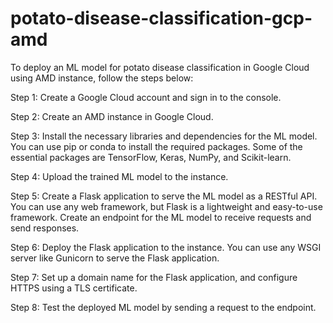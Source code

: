 # potato-disease-classification-gcp-amd

To deploy an ML model for potato disease classification in Google Cloud using AMD instance, follow the steps below:

Step 1: Create a Google Cloud account and sign in to the console.

Step 2: Create an AMD instance in Google Cloud.

Step 3: Install the necessary libraries and dependencies for the ML model. You can use pip or conda to install the required packages. Some of the essential packages are TensorFlow, Keras, NumPy, and Scikit-learn.

Step 4: Upload the trained ML model to the instance.

Step 5: Create a Flask application to serve the ML model as a RESTful API. You can use any web framework, but Flask is a lightweight and easy-to-use framework. Create an endpoint for the ML model to receive requests and send responses.

Step 6: Deploy the Flask application to the instance. You can use any WSGI server like Gunicorn to serve the Flask application.

Step 7: Set up a domain name for the Flask application, and configure HTTPS using a TLS certificate.

Step 8: Test the deployed ML model by sending a request to the endpoint.
